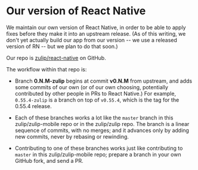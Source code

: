 # Our version of React Native

We maintain our own version of React Native, in order to be able to apply
fixes before they make it into an upstream release.  (As of this writing, we
don't yet actually build our app from our version -- we use a released
version of RN -- but we plan to do that soon.)

Our repo is [zulip/react-native](https://github.com/zulip/react-native) on
GitHub.

The workflow within that repo is:

* Branch **0.N.M-zulip** begins at commit **v0.N.M** from upstream, and adds
  some commits of our own (or of our own choosing, potentially contributed
  by other people in PRs to React Native.)  For example, `0.55.4-zulip` is a
  branch on top of `v0.55.4`, which is the tag for the 0.55.4 release.

* Each of these branches works a lot like the `master` branch in this
  zulip/zulip-mobile repo or in the zulip/zulip repo.  The branch is a
  linear sequence of commits, with no merges; and it advances only by adding
  new commits, never by rebasing or rewinding.

* Contributing to one of these branches works just like contributing to
  `master` in this zulip/zulip-mobile repo; prepare a branch in your own
  GitHub fork, and send a PR.
